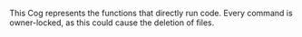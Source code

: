 This Cog represents the functions that directly run code. Every command is owner-locked, as this could cause the deletion of files.
